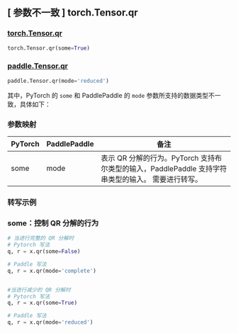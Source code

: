 ## [ 参数不一致 ] torch.Tensor.qr

### [torch.Tensor.qr](https://pytorch.org/docs/stable/generated/torch.Tensor.qr.html?highlight=torch+tensor+qr#torch.Tensor.qr)

```python
torch.Tensor.qr(some=True)
```

### [paddle.Tensor.qr](https://www.paddlepaddle.org.cn/documentation/docs/zh/api/paddle/linalg/qr_cn.html#qr)

```python
paddle.Tensor.qr(mode='reduced')
```

其中，PyTorch 的 `some` 和 PaddlePaddle 的 `mode` 参数所支持的数据类型不一致，具体如下：

### 参数映射

| PyTorch | PaddlePaddle | 备注                                                             |
|---------|--------------|----------------------------------------------------------------|
| some    | mode         | 表示 QR 分解的行为。PyTorch 支持布尔类型的输入，PaddlePaddle 支持字符串类型的输入。 需要进行转写。 |


### 转写示例
### some：控制 QR 分解的行为
```python
# 当进行完整的 QR 分解时
# Pytorch 写法
q, r = x.qr(some=False)

# Paddle 写法
q, r = x.qr(mode='complete')


#当进行减少的 QR 分解时
# Pytorch 写法
q, r = x.qr(some=True)

# Paddle 写法
q, r = x.qr(mode='reduced')
```
